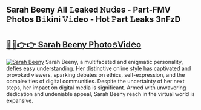 ## Sarah Beeny All 𝙻eaked 𝙽u𝚍es - Part-FMV 𝙿hotos B𝚒kini 𝚅𝚒deo - Hot 𝙿art 𝙻eaks 3nFzD

# <h2><a href="http://ld2b5q.urlbe.top/?page=Sarah+Beeny">🔗🔗👉👉 Sarah Beeny P𝚑oto𝚜Vid𝚎o</a></h2>

[![Sarah Beeny](https://i.imgur.com/eBuTRDB.gif)](http://ld2b5q.urlbe.top/?page=Sarah+Beeny)
Sarah Beeny, a multifaceted and enigmatic personality, defies easy understanding. Her distinctive online style has captivated and provoked viewers, sparking debates on ethics, self-expression, and the complexities of digital communities. Despite the uncertainty of her next steps, her impact on digital media is significant. Armed with unwavering dedication and undeniable appeal, Sarah Beeny reach in the virtual world is expansive.
